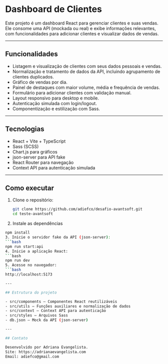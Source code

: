 # Dashboard de Clientes

Este projeto é um dashboard React para gerenciar clientes e suas vendas. Ele consome uma API (mockada ou real) e exibe informações relevantes, com funcionalidades para adicionar clientes e visualizar dados de vendas.

---

## Funcionalidades

- Listagem e visualização de clientes com seus dados pessoais e vendas.
- Normalização e tratamento de dados da API, incluindo agrupamento de clientes duplicados.
- Gráfico de vendas por dia.
- Painel de destaques com maior volume, média e frequência de vendas.
- Formulário para adicionar clientes com validação manual.
- Layout responsivo para desktop e mobile.
- Autenticação simulada com login/logout.
- Componentização e estilização com Sass.

---

## Tecnologias

- React + Vite + TypeScript
- Sass (SCSS)  
- Chart.js para gráficos  
- json-server para API fake  
- React Router para navegação  
- Context API para autenticação simulada  

---

## Como executar

1. Clone o repositório:  
   ```bash
   git clone https://github.com/adiefco/desafio-avantsoft.git
   cd teste-avantsoft
2. Instale as dependências
  ```bash
  npm install
3. Inicie o servidor fake da API (json-server):
  ```bash
  npm run start:api
4. Inicie a aplicação React:
  ```bash
  npm run dev
5. Acesse no navegador:
  ```bash
  http://localhost:5173

---

## Estrutura do projeto

- src/components — Componentes React reutilizáveis
- src/utils — Funções auxiliares e normalização de dados
- src/context — Context API para autenticação
- src/styles — Arquivos Sass
- db.json — Mock da API (json-server)

---

## Contato

Desenvolvido por Adriana Evangelista.
Site: https://adrianaevangelista.com
Email: adiefco@gmail.com